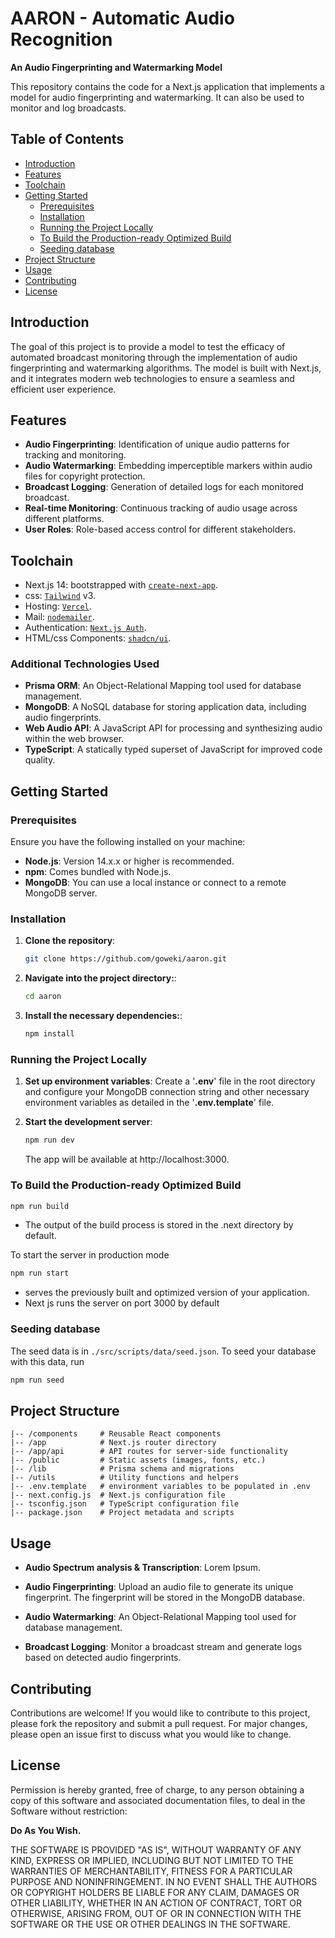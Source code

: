 # AARON - Automatic Audio Recognition

**An Audio Fingerprinting and Watermarking Model**

This repository contains the code for a Next.js application that implements a model for audio fingerprinting and watermarking. It can also be used to monitor and log broadcasts.

## Table of Contents

- [Introduction](#introduction)
- [Features](#features)
- [Toolchain](#toolchain)
- [Getting Started](#getting-started)
  - [Prerequisites](#prerequisites)
  - [Installation](#installation)
  - [Running the Project Locally](#running-the-project-locally)
  - [To Build the Production-ready Optimized Build](#to-build-the-production-ready-optimized-build)
  - [Seeding database](#seeding-database)
- [Project Structure](#project-structure)
- [Usage](#usage)
- [Contributing](#contributing)
- [License](#license)

## Introduction

The goal of this project is to provide a model to test the efficacy of automated broadcast monitoring through the implementation of audio fingerprinting and watermarking algorithms. The model is built with Next.js, and it integrates modern web technologies to ensure a seamless and efficient user experience.

## Features

- **Audio Fingerprinting**: Identification of unique audio patterns for tracking and monitoring.
- **Audio Watermarking**: Embedding imperceptible markers within audio files for copyright protection.
- **Broadcast Logging**: Generation of detailed logs for each monitored broadcast.
- **Real-time Monitoring**: Continuous tracking of audio usage across different platforms.
- **User Roles**: Role-based access control for different stakeholders.

## Toolchain

- Next.js 14: bootstrapped with [`create-next-app`](https://github.com/vercel/next.js/tree/canary/packages/create-next-app).
- css: [`Tailwind`](https://tailwindcss.com/) v3.
- Hosting: [`Vercel`](https://vercel.com/).
- Mail: [`nodemailer`](https://nodemailer.com/).
- Authentication: [`Next.js Auth`](https://next-auth.js.org).
- HTML/css Components: [`shadcn/ui`](https://ui.shadcn.com/).

### Additional Technologies Used

- **Prisma ORM**: An Object-Relational Mapping tool used for database management.
- **MongoDB**: A NoSQL database for storing application data, including audio fingerprints.
- **Web Audio API**: A JavaScript API for processing and synthesizing audio within the web browser.
- **TypeScript**: A statically typed superset of JavaScript for improved code quality.

## Getting Started

### Prerequisites

Ensure you have the following installed on your machine:

- **Node.js**: Version 14.x.x or higher is recommended.
- **npm**: Comes bundled with Node.js.
- **MongoDB**: You can use a local instance or connect to a remote MongoDB server.

### Installation

1. **Clone the repository**:

   ```bash
   git clone https://github.com/goweki/aaron.git
   ```

2. **Navigate into the project directory:**:

   ```bash
   cd aaron
   ```

3. **Install the necessary dependencies:**:

   ```bash
   npm install
   ```

### Running the Project Locally

1. **Set up environment variables**: Create a '**.env**' file in the root directory and configure your MongoDB connection string and other necessary environment variables as detailed in the '**.env.template**' file.

2. **Start the development server**:

   ```bash
   npm run dev
   ```

   The app will be available at http://localhost:3000.

### To Build the Production-ready Optimized Build

```bash
npm run build
```

- The output of the build process is stored in the .next directory by default.

To start the server in production mode

```bash
npm run start
```

- serves the previously built and optimized version of your application.
- Next js runs the server on port 3000 by default

### Seeding database

The seed data is in `./src/scripts/data/seed.json`. To seed your database with this data, run

```bash
npm run seed
```

## Project Structure

```plaintext
|-- /components     # Reusable React components
|-- /app            # Next.js router directory
|-- /app/api        # API routes for server-side functionality
|-- /public         # Static assets (images, fonts, etc.)
|-- /lib            # Prisma schema and migrations
|-- /utils          # Utility functions and helpers
|-- .env.template   # environment variables to be populated in .env
|-- next.config.js  # Next.js configuration file
|-- tsconfig.json   # TypeScript configuration file
|-- package.json    # Project metadata and scripts
```

## Usage

- **Audio Spectrum analysis & Transcription**: Lorem Ipsum.

- **Audio Fingerprinting**: Upload an audio file to generate its unique fingerprint. The fingerprint will be stored in the MongoDB database.

- **Audio Watermarking**: An Object-Relational Mapping tool used for database management.

- **Broadcast Logging**: Monitor a broadcast stream and generate logs based on detected audio fingerprints.

## Contributing

Contributions are welcome! If you would like to contribute to this project, please fork the repository and submit a pull request. For major changes, please open an issue first to discuss what you would like to change.

## License

Permission is hereby granted, free of charge, to any person obtaining a copy of this software and associated documentation files, to deal in the Software without restriction:

**Do As You Wish.**

THE SOFTWARE IS PROVIDED "AS IS", WITHOUT WARRANTY OF ANY KIND, EXPRESS OR IMPLIED, INCLUDING BUT NOT LIMITED TO THE WARRANTIES OF MERCHANTABILITY, FITNESS FOR A PARTICULAR PURPOSE AND NONINFRINGEMENT. IN NO EVENT SHALL THE AUTHORS OR COPYRIGHT HOLDERS BE LIABLE FOR ANY CLAIM, DAMAGES OR OTHER LIABILITY, WHETHER IN AN ACTION OF CONTRACT, TORT OR OTHERWISE, ARISING FROM, OUT OF OR IN CONNECTION WITH THE SOFTWARE OR THE USE OR OTHER DEALINGS IN THE SOFTWARE.
